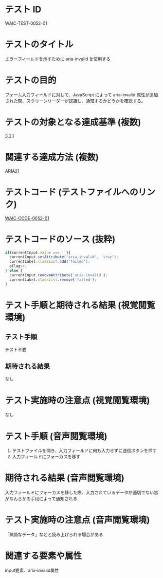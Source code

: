 # テスト ID

WAIC-TEST-0052-01

# テストのタイトル

エラーフィールドを示すために aria-invalid を使用する

# テストの目的

フォーム入力フィールドに対して、JavaScript によって aria-invalid 属性が追加された際、スクリーンリーダーが認識し、通知するかどうかを確認する。

# テストの対象となる達成基準 (複数)

3.3.1

# 関連する達成方法 (複数)

ARIA21

# テストコード (テストファイルへのリンク)

[WAIC-CODE-0052-01](https://waic.github.io/as_test/WAIC-CODE/WAIC-CODE-0052-01.html)

# テストコードのソース (抜粋)

```JavaScript
if(currentInput.value === ''){
  currentInput.setAttribute('aria-invalid', 'true');
  currentLabel.classList.add('failed');
  eFlag++;
} else {
  currentInput.removeAttribute('aria-invalid');
  currentLabel.classList.remove('failed');
}
```

# テスト手順と期待される結果 (視覚閲覧環境)

## テスト手順

テスト不要

## 期待される結果

なし

# テスト実施時の注意点 (視覚閲覧環境)

なし

# テスト手順 (音声閲覧環境)

1. テストファイルを開き、入力フィールドに何も入力せずに送信ボタンを押す
2. 入力フィールドにフォーカスを移す

# 期待される結果 (音声閲覧環境)

入力フィールドにフォーカスを移した際、入力されているデータが適切でない旨がなんらかの手段によって通知される

# テスト実施時の注意点 (音声閲覧環境)

「無効なデータ」などと読み上げられる場合がある

# 関連する要素や属性

input要素、aria-invalid属性

